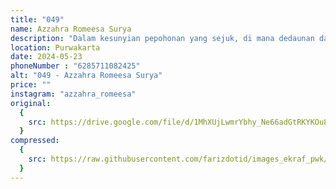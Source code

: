 ```yaml
---
title: "049"
name: Azzahra Romeesa Surya
description: "Dalam kesunyian pepohonan yang sejuk, di mana dedaunan dan burung berkicau, pikiran yang lelah menjadi tenang, ritme baru dalam jiwa dimulai"
location: Purwakarta
date: 2024-05-23
phoneNumber : "6285711082425"
alt: "049 - Azzahra Romeesa Surya"
price: ""
instagram: "azzahra_romeesa"
original:
  {
    src: https://drive.google.com/file/d/1MhXUjLwmrYbhy_Ne66adGtRKYKOu8GHG/view?usp=sharing,
  }
compressed:
  {
    src: https://raw.githubusercontent.com/farizdotid/images_ekraf_pwk/main/purwarupa/compressed/049_azzahra.jpg,
  }
---
```

